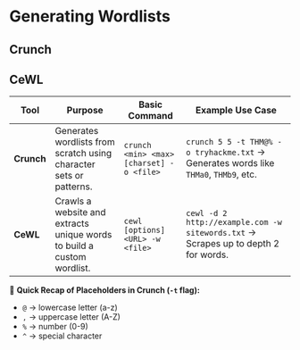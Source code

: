 # Generating Wordlists

## &#x20;Crunch

## &#x20;CeWL

| **Tool**   | **Purpose**                                                            | **Basic Command**                        | **Example Use Case**                                                                 |
| ---------- | ---------------------------------------------------------------------- | ---------------------------------------- | ------------------------------------------------------------------------------------ |
| **Crunch** | Generates wordlists from scratch using character sets or patterns.     | `crunch <min> <max> [charset] -o <file>` | `crunch 5 5 -t THM@% -o tryhackme.txt` → Generates words like `THMa0`, `THMb9`, etc. |
| **CeWL**   | Crawls a website and extracts unique words to build a custom wordlist. | `cewl [options] <URL> -w <file>`         | `cewl -d 2 http://example.com -w sitewords.txt` → Scrapes up to depth 2 for words.   |

🔑 **Quick Recap of Placeholders in Crunch (`-t` flag):**

* `@` → lowercase letter (a-z)
* `,` → uppercase letter (A-Z)
* `%` → number (0-9)
* `^` → special character

